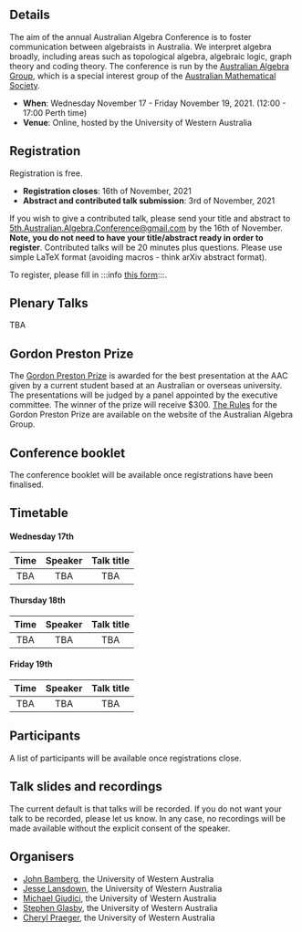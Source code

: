 ## Details

The aim of the annual Australian Algebra Conference is to foster communication between algebraists in Australia. We interpret algebra broadly, including areas such as topological algebra, algebraic logic, graph theory and coding theory. The conference is run by the [Australian Algebra Group](https://austalg.ltumathstats.com/), which is a special interest group of the [Australian Mathematical Society](https://austms.org.au/).

- **When**: Wednesday November 17 - Friday November 19, 2021. (12:00 - 17:00 Perth time)
- **Venue**: Online, hosted by the University of Western Australia

## Registration
Registration is free.

- **Registration closes**: 16th of November, 2021
- **Abstract and contributed talk submission**: 3rd of November, 2021

If you wish to give a contributed talk, please send your title and abstract to [5th.Australian.Algebra.Conference@gmail.com](mailto:5th.Australian.Algebra.Conference@gmail.com) by the 16th of November. **Note, you do not need to have your title/abstract ready in order to register**. Contributed talks will be 20 minutes plus questions. Please use simple LaTeX format (avoiding macros - think arXiv abstract format).

To register, please fill in :::info [this form](https://docs.google.com/forms/d/e/1FAIpQLSf_hwzoE3pEZTgJG2SXZ1RqtzguACgpOL2jfu5ESBEh25oe6g/viewform?usp=sf_link):::.

## Plenary Talks

TBA

## Gordon Preston Prize

The [Gordon Preston Prize](https://austalg.ltumathstats.com/gordon-preston-prize) is awarded for the best presentation at the AAC given by a current student based at an Australian or overseas university. The presentations will be judged by a panel appointed by the executive committee. The winner of the prize will receive $300. [The Rules](https://austalg.ltumathstats.com/rules-for-the-gordon-preston-prize) for the Gordon Preston Prize are available on the website of the Australian Algebra Group. 

## Conference booklet

The conference booklet will be available once registrations have been finalised.

## Timetable

#### Wednesday 17th

| Time | Speaker | Talk title | 
|:--:|:--:|:--:|
| TBA | TBA | TBA |

#### Thursday 18th

| Time | Speaker | Talk title | 
|:--:|:--:|:--:|
| TBA | TBA | TBA |

#### Friday 19th

| Time | Speaker | Talk title |
|:--:|:--:|:--:|
| TBA | TBA | TBA |

## Participants
A list of participants will be available once registrations close.

## Talk slides and recordings
The current default is that talks will be recorded. If you do not want your talk to be recorded, please let us know. In any case, no recordings will be made available without the explicit consent of the speaker.

## Organisers
- [John Bamberg](https://johnbamberg.github.io/), the University of Western Australia
- [Jesse Lansdown](https://www.jesselansdown.com/), the University of Western Australia
- [Michael Giudici](https://research-repository.uwa.edu.au/en/persons/michael-giudici), the University of Western Australia
- [Stephen Glasby](https://stephenglasby.github.io/), the University of Western Australia
- [Cheryl Praeger](https://research-repository.uwa.edu.au/en/persons/cheryl-praeger), the University of Western Australia
